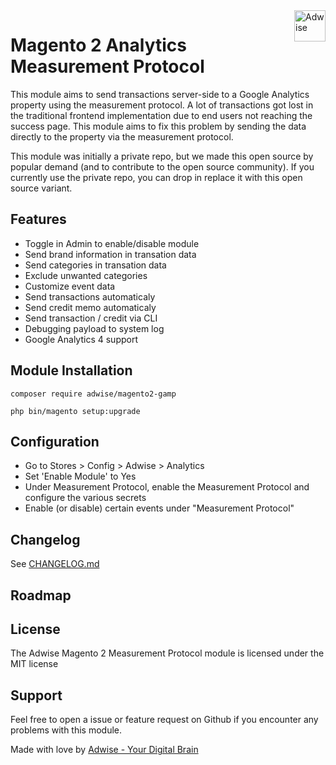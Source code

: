<a href="https://www.adwise.nl/">
    <img src="https://cdn.adwise.nl/hosted_files/github/logo.webp" alt="Adwise" title="Adwise" align="right" height="50" />
</a>

# Magento 2 Analytics Measurement Protocol

This module aims to send transactions server-side to a Google Analytics property using the measurement protocol. A lot of transactions got lost in the traditional frontend implementation due to end users not reaching the success page. This module aims to fix this problem by sending the data directly to the property via the measurement protocol.

This module was initially a private repo, but we made this open source by popular demand (and to contribute to the open source community). If you currently use the private repo, you can drop in replace it with this open source variant.

## Features
- Toggle in Admin to enable/disable module
- Send brand information in transation data
- Send categories in transation data
- Exclude unwanted categories
- Customize event data
- Send transactions automaticaly
- Send credit memo automaticaly
- Send transaction / credit via CLI
- Debugging payload to system log
- Google Analytics 4 support


## Module Installation
`composer require adwise/magento2-gamp`

`php bin/magento setup:upgrade`

## Configuration

- Go to Stores > Config > Adwise > Analytics
- Set 'Enable Module' to Yes
- Under Measurement Protocol, enable the Measurement Protocol and configure the various secrets
- Enable (or disable) certain events under "Measurement Protocol"

## Changelog

See [CHANGELOG.md](CHANGELOG.md)

## Roadmap

## License

 The Adwise Magento 2 Measurement Protocol module is licensed under the MIT license

 ## Support

 Feel free to open a issue or feature request on Github if you encounter any problems with this module.

 Made with love by <a href="https://www.adwise.nl/">Adwise - Your Digital Brain</a>
